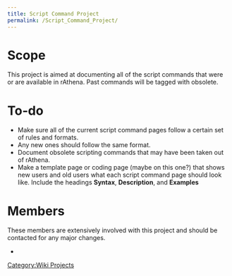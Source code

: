 ```yaml
---
title: Script Command Project
permalink: /Script_Command_Project/
---
```


Scope
=====

This project is aimed at documenting all of the script commands that were or are available in rAthena. Past commands will be tagged with obsolete.

To-do
=====

-   Make sure all of the current script command pages follow a certain set of rules and formats.
-   Any new ones should follow the same format.
-   Document obsolete scripting commands that may have been taken out of rAthena.
-   Make a template page or coding page (maybe on this one?) that shows new users and old users what each script command page should look like. Include the headings **Syntax**, **Description**, and **Examples**

Members
=======

These members are extensively involved with this project and should be contacted for any major changes.

-

[Category:Wiki Projects](Category:Wiki_Projects)